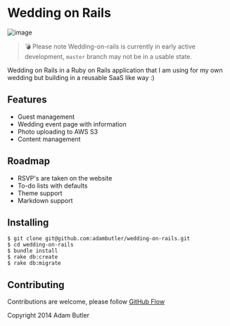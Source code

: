 # Wedding on Rails

![image](https://cloud.githubusercontent.com/assets/1238468/5151689/d340dce2-71d9-11e4-9284-ff6f83e3e6a0.png)

> :bomb: Please note Wedding-on-rails is currently in early active development, `master` branch may not be in a usable state.

Wedding on Rails in a Ruby on Rails application that I am using for my own wedding but building in a reusable SaaS like way :)

## Features
- Guest management
- Wedding event page with information
- Photo uploading to AWS S3
- Content management 

## Roadmap
- RSVP's are taken on the website
- To-do lists with defaults
- Theme support
- Markdown support

## Installing

```
$ git clone git@github.com:adambutler/wedding-on-rails.git
$ cd wedding-on-rails
$ bundle install
$ rake db:create
$ rake db:migrate
```

## Contributing

Contributions are welcome, please follow
[GitHub Flow](https://guides.github.com/introduction/flow/index.html)

Copyright 2014 Adam Butler
